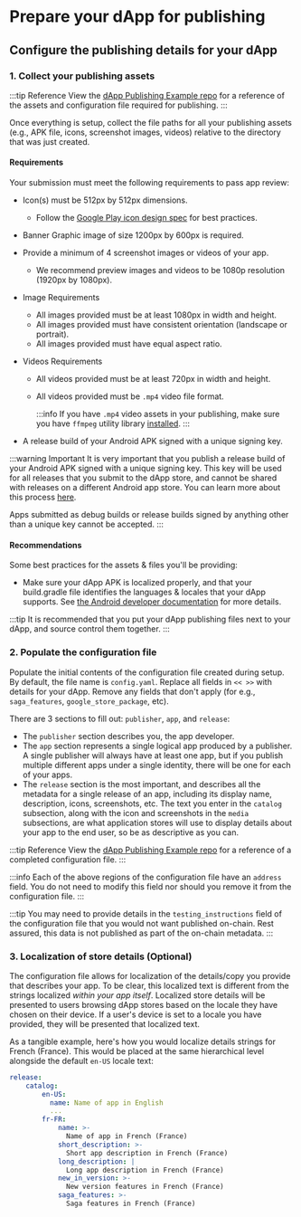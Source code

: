 # Prepare your dApp for publishing

## Configure the publishing details for your dApp

### 1. Collect your publishing assets

:::tip Reference
View the [dApp Publishing Example repo](https://github.com/solana-mobile/dapp-publishing/tree/main/example) for a reference of the assets and configuration file required for publishing.
:::

Once everything is setup, collect the file paths for all your publishing assets (e.g., APK file, icons, screenshot images, videos) relative to the directory that was just created.

#### Requirements

Your submission must meet the following requirements to pass app review:

- Icon(s) must be 512px by 512px dimensions.
  - Follow the [Google Play icon design spec](https://developer.android.com/distribute/google-play/resources/icon-design-specifications) for best practices.
- Banner Graphic image of size 1200px by 600px is required.
- Provide a minimum of 4 screenshot images or videos of your app.
  - We recommend preview images and videos to be 1080p resolution (1920px by 1080px).
- Image Requirements
  - All images provided must be at least 1080px in width and height.
  - All images provided must have consistent orientation (landscape or portrait).
  - All images provided must have equal aspect ratio.
- Videos Requirements

  - All videos provided must be at least 720px in width and height.
  - All videos provided must be `.mp4` video file format.

    :::info
    If you have `.mp4` video assets in your publishing, make sure you have `ffmpeg` utility library [installed](/dapp-publishing/setup#ffmpeg).
    :::
- A release build of your Android APK signed with a unique signing key.

:::warning Important
It is very important that you publish a release build of your Android APK signed with a unique signing key. This key will be used for all releases that you submit to the dApp store, and cannot be shared with releases on a different Android app store. You can learn more about this process [here](https://developer.android.com/studio/publish/app-signing#opt-out).

Apps submitted as debug builds or release builds signed by anything other than a unique key cannot be accepted.
:::

#### Recommendations

Some best practices for the assets & files you'll be providing:

- Make sure your dApp APK is localized properly, and that your build.gradle file identifies the languages & locales that your dApp supports. See [the Android developer documentation](https://developer.android.com/guide/topics/resources/multilingual-support#specify-the-languages-your-app-supports) for more details.

:::tip
It is recommended that you put your dApp publishing files next to your dApp, and source control them together.
:::

### 2. Populate the configuration file

Populate the initial contents of the configuration file created during setup. By default, the file name is `config.yaml`. Replace all fields in `<< >>` with details for your dApp. Remove any fields that don't apply (for e.g., `saga_features`, `google_store_package`, etc).

There are 3 sections to fill out: `publisher`, `app`, and `release`:

- The `publisher` section describes you, the app developer.
- The `app` section represents a single logical app produced by a publisher. A single publisher will always have at least one app, but if you publish multiple different apps under a single identity, there will be one for each of your apps.
- The `release` section is the most important, and describes all the metadata for a single release of an app, including its display name, description, icons, screenshots, etc. The text you enter in the `catalog` subsection, along with the icon and screenshots in the `media` subsections, are what application stores will use to display details about your app to the end user, so be as descriptive as you can.

:::tip Reference
View the [dApp Publishing Example repo](https://github.com/solana-mobile/dapp-publishing/blob/main/example/config.yaml) for a reference of a completed configuration file.
:::

:::info
Each of the above regions of the configuration file have an `address` field. You do not need to modify this field nor should you remove it from the configuration file.
:::

:::tip
You may need to provide details in the `testing_instructions` field of the configuration file that you would not want published on-chain. Rest assured, this data is not published as part of the on-chain metadata.
:::

### 3. Localization of store details (Optional)

The configuration file allows for localization of the details/copy you provide that describes your app. To be clear, this localized text is different from the strings localized _within your app itself_. Localized store details will be presented to users browsing dApp stores based on the locale they have chosen on their device. If a user's device is set to a locale you have provided, they will be presented that localized text.

As a tangible example, here's how you would localize details strings for French (France). This would be placed at the same hierarchical level alongside the default `en-US` locale text:

```yaml
release:
    catalog:
        en-US:
          name: Name of app in English
          ...
        fr-FR:
            name: >-
              Name of app in French (France)
            short_description: >-
              Short app description in French (France)
            long_description: |
              Long app description in French (France)
            new_in_version: >-
              New version features in French (France)
            saga_features: >-
              Saga features in French (France)
```
